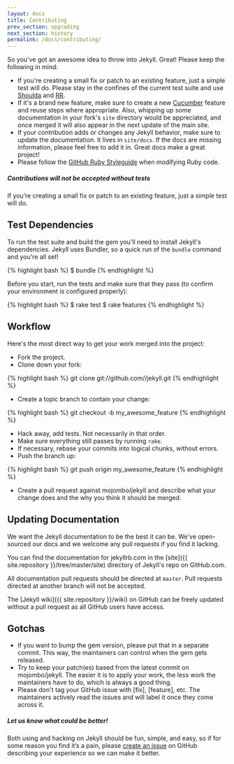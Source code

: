 ```yaml
---
layout: docs
title: Contributing
prev_section: upgrading
next_section: history
permalink: /docs/contributing/
---
```


So you've got an awesome idea to throw into Jekyll. Great! Please keep the
following in mind:

* If you're creating a small fix or patch to an existing feature, just a simple
  test will do. Please stay in the confines of the current test suite and use
  [Shoulda](http://github.com/thoughtbot/shoulda/tree/master) and
  [RR](http://github.com/btakita/rr/tree/master).
* If it's a brand new feature, make sure to create a new
  [Cucumber](https://github.com/cucumber/cucumber/) feature and reuse steps
  where appropriate. Also, whipping up some documentation in your fork's `site`
  directory would be appreciated, and once merged it will also appear in
  the next update of the main site.
* If your contribution adds or changes any Jekyll behavior, make sure to update
  the documentation. It lives in `site/docs`. If the docs are missing
  information, please feel free to add it in. Great docs make a great project!
* Please follow the [GitHub Ruby Styleguide](https://github.com/styleguide/ruby)
  when modifying Ruby code.

<div class="note warning">
  <h5>Contributions will not be accepted without tests</h5>
  <p>
    If you’re creating a small fix or patch to an existing feature, just
    a simple test will do.
  </p>
</div>

Test Dependencies
-----------------

To run the test suite and build the gem you'll need to install Jekyll's
dependencies. Jekyll uses Bundler, so a quick run of the `bundle` command and
you're all set!

{% highlight bash %}
$ bundle
{% endhighlight %}

Before you start, run the tests and make sure that they pass (to confirm your
environment is configured properly):

{% highlight bash %}
$ rake test
$ rake features
{% endhighlight %}

Workflow
--------

Here's the most direct way to get your work merged into the project:

* Fork the project.
* Clone down your fork:

{% highlight bash %}
git clone git://github.com/<username>/jekyll.git
{% endhighlight %}

* Create a topic branch to contain your change:

{% highlight bash %}
git checkout -b my_awesome_feature
{% endhighlight %}


* Hack away, add tests. Not necessarily in that order.
* Make sure everything still passes by running `rake`.
* If necessary, rebase your commits into logical chunks, without errors.
* Push the branch up:

{% highlight bash %}
git push origin my_awesome_feature
{% endhighlight %}

* Create a pull request against mojombo/jekyll and describe what your change
  does and the why you think it should be merged.

Updating Documentation
----------------------

We want the Jekyll documentation to be the best it can be. We've
open-sourced our docs and we welcome any pull requests if you find it
lacking.

You can find the documentation for jekyllrb.com in the
[site]({{ site.repository }}/tree/master/site) directory of
Jekyll's repo on GitHub.com.

All documentation pull requests should be directed at `master`.  Pull
requests directed at another branch will not be accepted.

The [Jekyll wiki]({{ site.repository }}/wiki) on GitHub 
can be freely updated without a pull request as all 
GitHub users have access.

Gotchas
-------

* If you want to bump the gem version, please put that in a separate commit.
  This way, the maintainers can control when the gem gets released.
* Try to keep your patch(es) based from the latest commit on mojombo/jekyll.
  The easier it is to apply your work, the less work the maintainers have to do,
  which is always a good thing.
* Please don't tag your GitHub issue with \[fix\], \[feature\], etc. The maintainers
  actively read the issues and will label it once they come across it.

<div class="note">
  <h5>Let us know what could be better!</h5>
  <p>
    Both using and hacking on Jekyll should be fun, simple, and easy, so if for
    some reason you find it’s a pain, please <a
    href="{{ site.repository }}/issues/new">create an issue</a> on
    GitHub describing your experience so we can make it better.
  </p>
</div>
